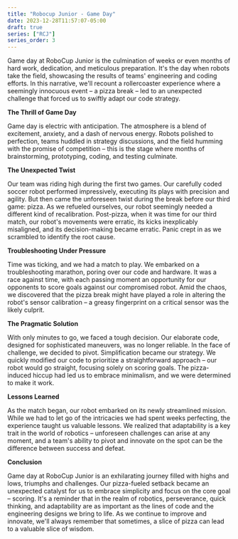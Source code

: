 ```yaml
---
title: "Robocup Junior - Game Day"
date: 2023-12-28T11:57:07-05:00
draft: true
series: ["RCJ"]
series_order: 3
---
```


Game day at RoboCup Junior is the culmination of weeks or even months of hard work, dedication, and meticulous preparation. It's the day when robots take the field, showcasing the results of teams' engineering and coding efforts. In this narrative, we'll recount a rollercoaster experience where a seemingly innocuous event – a pizza break – led to an unexpected challenge that forced us to swiftly adapt our code strategy.

**The Thrill of Game Day**

Game day is electric with anticipation. The atmosphere is a blend of excitement, anxiety, and a dash of nervous energy. Robots polished to perfection, teams huddled in strategy discussions, and the field humming with the promise of competition – this is the stage where months of brainstorming, prototyping, coding, and testing culminate.

**The Unexpected Twist**

Our team was riding high during the first two games. Our carefully coded soccer robot performed impressively, executing its plays with precision and agility. But then came the unforeseen twist during the break before our third game: pizza. As we refueled ourselves, our robot seemingly needed a different kind of recalibration. Post-pizza, when it was time for our third match, our robot's movements were erratic, its kicks inexplicably misaligned, and its decision-making became erratic. Panic crept in as we scrambled to identify the root cause.

**Troubleshooting Under Pressure**

Time was ticking, and we had a match to play. We embarked on a troubleshooting marathon, poring over our code and hardware. It was a race against time, with each passing moment an opportunity for our opponents to score goals against our compromised robot. Amid the chaos, we discovered that the pizza break might have played a role in altering the robot's sensor calibration – a greasy fingerprint on a critical sensor was the likely culprit.

**The Pragmatic Solution**

With only minutes to go, we faced a tough decision. Our elaborate code, designed for sophisticated maneuvers, was no longer reliable. In the face of challenge, we decided to pivot. Simplification became our strategy. We quickly modified our code to prioritize a straightforward approach – our robot would go straight, focusing solely on scoring goals. The pizza-induced hiccup had led us to embrace minimalism, and we were determined to make it work.

**Lessons Learned**

As the match began, our robot embarked on its newly streamlined mission. While we had to let go of the intricacies we had spent weeks perfecting, the experience taught us valuable lessons. We realized that adaptability is a key trait in the world of robotics – unforeseen challenges can arise at any moment, and a team's ability to pivot and innovate on the spot can be the difference between success and defeat.

**Conclusion**

Game day at RoboCup Junior is an exhilarating journey filled with highs and lows, triumphs and challenges. Our pizza-fueled setback became an unexpected catalyst for us to embrace simplicity and focus on the core goal – scoring. It's a reminder that in the realm of robotics, perseverance, quick thinking, and adaptability are as important as the lines of code and the engineering designs we bring to life. As we continue to improve and innovate, we'll always remember that sometimes, a slice of pizza can lead to a valuable slice of wisdom.